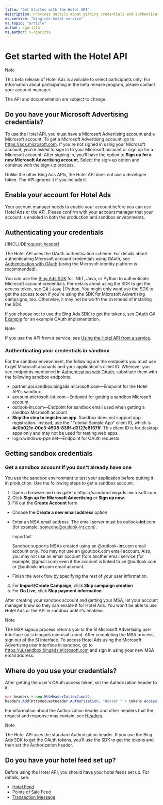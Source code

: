 ```yaml
---
title: "Get Started with the Hotel API"
description: Provides details about getting credentials and authenticating users.
ms.service: "bing-ads-hotel-service"
ms.topic: "article"
author: rgaritta
ms.author: v-rgaritta
---
```


# Get started with the Hotel API

> [!NOTE]
> This beta release of Hotel Ads is available to select participants only. For information about participating in the beta release program, please contact your account manager.
>
> The API and documentation are subject to change.

<a name="doyouhavecredentials"></a>

## Do you have your Microsoft Advertising credentials?

To use the Hotel API, you must have a Microsoft Advertising account and a Microsoft account. To get a Microsoft Advertising account, go to <a href="https://ads.microsoft.com" data-raw-source="[https://ads.microsoft.com](https://ads.microsoft.com)">https://ads.microsoft.com</a>. If you're not signed in using your Microsoft account, you're asked to sign in to your Microsoft account or sign up for a Microsoft account. After signing in, you'll have the option to **Sign up for a new Microsoft Advertising account**. Select the sign-up option and continue with the sign-up process.

Unlike the other Bing Ads APIs, the Hotel API does not use a developer token. The API ignores it if you include it.

## Enable your account for Hotel Ads

Your account manager needs to enable your account before you can use Hotel Ads or the API. Please confirm with your account manager that your account is enabled in both the production and sandbox environments.


<a name="authenticatingcredentials"></a>

## Authenticating your credentials

[!INCLUDE[request-header](./includes/mfa-required.md)]

The Hotel API uses the OAuth authentication scheme. For details about authenticating Microsoft account credentials using OAuth, see [Authentication with OAuth](/advertising/guides/authentication-oauth) (using the Microsoft identity platform is recommended). 

You *can* use the [Bing Ads SDK](/advertising/guides/client-libraries) for .NET, Java, or Python to authenticate Microsoft account credentials. For details about using the SDK to get the access token, see [C#](/advertising/guides/get-started-csharp) | [Java](/advertising/guides/get-started-java) | [Python](/advertising/guides/get-started-python). You might only want use the SDK to get the access token if you're using the SDK for Microsoft Advertising campaigns, too. Otherwise, it may not be worth the overhead of installing the SDK.

If you choose not to use the Bing Ads SDK to get the tokens, see [OAuth C# Example](../hotel-service/code-example-oauth.md) for an example OAuth implementation.

> [!NOTE]
> If you use the API from a service, see [Using the Hotel API from a service](get-started-service.md). 

### Authenticating your credentials in sandbox

For the sandbox environment, the following are the endpoints you must use to get Microsoft accounts and your application's client ID. Wherever you see endpoints mentioned in [Authentication with OAuth](/advertising/guides/authentication-oauth), substitute them with the following sandbox endpoints.

 - partner.api.sandbox.bingads.microsoft.com&mdash;Endpoint for the Hotel API's sandbox
 - account.microsoft-int.com&mdash;Endpoint for getting a sandbox Microsoft account 
 - outlook-int.com&mdash;Endpoint for sandbox email used when getting a sandbox Microsoft account
 - **Skip the step to register an app**. Sandbox does not support app registration. Instead, use the "Tutorial Sample App" client ID, which is **4c0b021c-00c3-4508-838f-d3127e8167ff**. This client ID is for desktop apps only and may not be used for testing web apps.
 - login.windows-ppe.net&mdash;Endpoint for OAuth requests

<a name="getsicredentials"></a>

## Getting sandbox credentials

### Get a sandbox account if you don't already have one

You use the sandbox environment to test your application before putting it in production. Use the following steps to get a sandbox account.

1.	Open a browser and navigate to https:\//sandbox.bingads.microsoft.com.
2.	Click **Sign up for Microsoft Advertising** or **Sign up now**.
3.	Fill out the **Create Account** form.  
  
  - Choose the **Create a new email address** option.
  - Enter an MSA email address. The email server must be outlook<strong>-int</strong>.com (for example, someone@outlook-int.com).  
  
    > [!IMPORTANT]  
    > Sandbox supports MSAs created using an @outlook<strong>-int</strong>.com email account only. You may not use an @outlook.com email account. Also, you may not use an email account from another email service (for example, @gmail.com) even if the account is linked to an @outlook.com or @outlook<strong>-int</strong>.com email account.  
  
  - Finish the work flow by specifying the rest of your user information.  

4.	For **Import/Create Campaign**, click **Skip campaign creation**
5.	For **Go Live**, click **Skip payment information**


After creating your sandbox account and getting your MSA, let your account manager know so they can enable it for Hotel Ads. You won't be able to use Hotel Ads or the API in sandbox until it's enabled.

> [!NOTE]
> The MSA signup process returns you to the SI Microsoft Advertising user interface (ui.si.bingads.microsoft.com). After completing the MSA process, sign out of the SI interface. To access Hotel Ads using the Microsoft Advertising user interface in sandbox, go to <a href="https://ui.sandbox.bingads.microsoft.com" data-raw-source="[https://ui.sandbox.bingads.microsoft.com](https://ui.sandbox.bingads.microsoft.com)">https://ui.sandbox.bingads.microsoft.com</a> and sign in using your new MSA email address.


<a name="wheretousecredentials"></a>

## Where do you use your credentials?

After getting the user's OAuth access token, set the Authorization header to it.

```c#
var headers = new WebHeaderCollection();
headers.Add(HttpRequestHeader.Authorization, "Bearer " + tokens.AccessToken);
```

For information about the Authorization header and other headers that the request and response may contain, see [Headers](../hotel-service/reference.md#headers). 

> [!NOTE]
> The Hotel API uses the standard Authorization header. If you use the Bing Ads SDK to get the OAuth tokens, you'll use the SDK to get the tokens and then set the Authorization header.

<a name="feeds"></a>

## Do you have your hotel feed set up?

Before using the Hotel API, you should have your hotel feeds set up. For details, see:

- [Hotel Feed](../hotel-feed/hotel-feed.md)
- [Points of Sale Feed](../pos-feed/pos-feed.md) 
- [Transaction Message](../transaction-message/transaction-message.md) 





